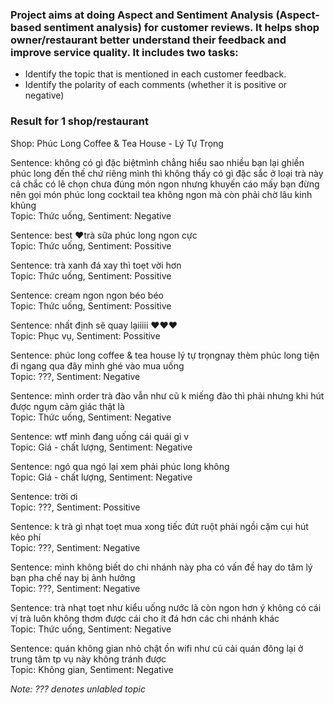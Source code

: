### Project aims at doing Aspect and Sentiment Analysis (Aspect-based sentiment analysis) for customer reviews. It helps shop owner/restaurant better understand their feedback and improve service quality. It includes two tasks:
* Identify the topic that is mentioned in each customer feedback.
* Identify the polarity of each comments (whether it is positive or negative)

### Result for 1 shop/restaurant
Shop: Phúc Long Coffee & Tea House - Lý Tự Trọng

Sentence: không có gì đặc biệtmình chẳng hiểu sao nhiều bạn lại ghiền phúc long đến thế chứ riêng mình thì không thấy có gì đặc sắc ở loại trà này cả chắc có lẽ chọn chưa đúng món ngon nhưng khuyến cáo mấy bạn đừng nên gọi món phúc long cocktail tea không ngon mà còn phải chờ lâu kinh khủng  
Topic: Thức uống, Sentiment: Negative

Sentence: best ❤trà sữa phúc long ngon cực  
Topic: Thức uống, Sentiment: Possitive

Sentence: trà xanh đá xay thì toẹt vời hơn  
Topic: Thức uống, Sentiment: Possitive

Sentence: cream ngon ngon béo béo  
Topic: Thức uống, Sentiment: Possitive

Sentence: nhất định sẽ quay lạiiiii ❤❤❤  
Topic: Phục vụ, Sentiment: Possitive

Sentence: phúc long coffee & tea house  lý tự trọngnay thèm phúc long tiện đi ngang qua đây mình ghé vào mua uống  
Topic: ???, Sentiment: Negative

Sentence: mình order trà đào vẫn như cũ k  miếng đào thì phải nhưng khi hút được  ngụm cảm giác thật là  
Topic: Thức uống, Sentiment: Negative

Sentence: wtf mình đang uống cái quái gì v  
Topic: Giá - chất lượng, Sentiment: Negative

Sentence: ngó qua ngó lại xem phải phúc long không  
Topic: Giá - chất lượng, Sentiment: Negative

Sentence: trời ơi  
Topic: ???, Sentiment: Possitive

Sentence: k trà gì nhạt toẹt mua xong tiếc đứt ruột phải ngồi cặm cụi hút kẻo phí  
Topic: ???, Sentiment: Negative

Sentence: mình không biết do chi nhánh này pha có vấn đề hay do tâm lý bạn pha chế nay bị ảnh hưởng  
Topic: ???, Sentiment: Negative

Sentence: trà nhạt toẹt như kiểu uống nước lã còn ngon hơn ý không có cái vị trà luôn không thơm được cái cho ít đá hơn các chi nhánh khác  
Topic: Thức uống, Sentiment: Negative

Sentence: quán không gian nhỏ chật ồn wifi như củ cải quán đông lại ở trung tâm tp vụ này không tránh được  
Topic: Không gian, Sentiment: Negative

*Note: ??? denotes unlabled topic*
